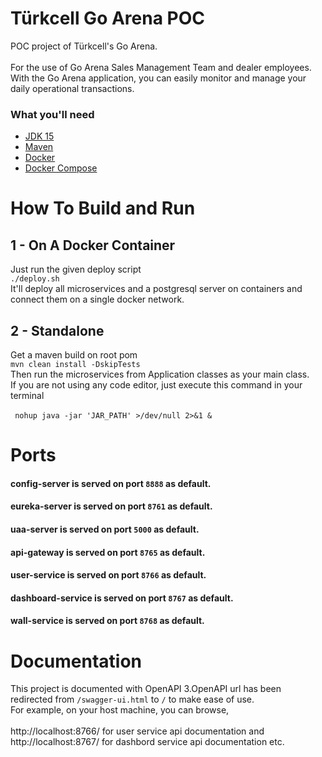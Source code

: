 # Türkcell Go Arena POC

POC project of Türkcell's Go Arena.\
\
For the use of Go Arena Sales Management Team and dealer employees. With the Go Arena application, you can easily
monitor and manage your daily operational transactions.

### What you'll need

- [JDK 15](https://www.oracle.com/java/technologies/javase/jdk15-archive-downloads.html)
- [Maven](https://maven.apache.org)
- [Docker](https://hub.docker.com/search?q=&type=edition&offering=community&operating_system=linux)
- [Docker Compose](https://docs.docker.com/compose/install/)

# How To Build and Run

## 1 - On A Docker Container

Just run the given deploy script  \
`./deploy.sh`\
It'll deploy all microservices and a postgresql server on containers and connect them on a single docker network.

## 2 - Standalone

Get a maven build on root pom\
`mvn clean install -DskipTests`  
Then run the microservices from Application classes as your main class.\
If you are not using any code editor, just execute this command in your terminal\
\
` nohup java -jar 'JAR_PATH' >/dev/null 2>&1 &`

# Ports

#### config-server is served on port `8888` as default.

#### eureka-server is served on port `8761` as default.

#### uaa-server is served on port `5000` as default.

#### api-gateway is served on port `8765` as default.

#### user-service is served on port `8766` as default.

#### dashboard-service is served on port `8767` as default.

#### wall-service is served on port `8768` as default.

# Documentation

This project is documented with OpenAPI 3.OpenAPI url has been redirected from `/swagger-ui.html` to  `/` to make ease
of use.\
For example, on your host machine, you can browse, \
\
http://localhost:8766/ for user service api documentation and \
http://localhost:8767/ for dashbord service api documentation etc.